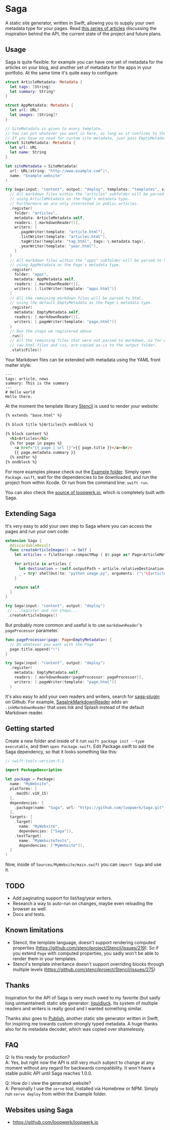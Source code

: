 # Saga

A static site generator, written in Swift, allowing you to supply your own metadata type for your pages. Read [this series of articles](https://www.loopwerk.io/articles/tag/saga/) discussing the inspiration behind the API, the current state of the project and future plans.


## Usage

Saga is quite flexible: for example you can have one set of metadata for the articles on your blog, and another set of metadata for the apps in your portfolio. At the same time it's quite easy to configure:

``` swift
struct ArticleMetadata: Metadata {
  let tags: [String]
  let summary: String?
}

struct AppMetadata: Metadata {
  let url: URL?
  let images: [String]?
}

// SiteMetadata is given to every template.
// You can put whatever you want in here, as long as it confirms to the Metadata protocol.
// If you have no need for custom site metadata, just pass EmptyMetadata() to Saga, below.
struct SiteMetadata: Metadata {
  let url: URL
  let name: String
}

let siteMetadata = SiteMetadata(
  url: URL(string: "http://www.example.com")!,
  name: "Example website"
)

try Saga(input: "content", output: "deploy", templates: "templates", siteMetadata: siteMetadata)
  // All markdown files within the "articles" subfolder will be parsed to html,
  // using ArticleMetadata as the Page's metadata type.
  // Furthermore we are only interested in public articles.
  .register(
    folder: "articles",
    metadata: ArticleMetadata.self,
    readers: [.markdownReader()],
    writers: [
      .pageWriter(template: "article.html"),
      .listWriter(template: "articles.html"),
      .tagWriter(template: "tag.html", tags: \.metadata.tags),
      .yearWriter(template: "year.html"),
    ]
  )
  // All markdown files within the "apps" subfolder will be parsed to html,
  // using AppMetadata as the Page's metadata type.
  .register(
    folder: "apps",
    metadata: AppMetadata.self,
    readers: [.markdownReader()],
    writers: [.listWriter(template: "apps.html")]
  )
  // All the remaining markdown files will be parsed to html,
  // using the default EmptyMetadata as the Page's metadata type.
  .register(
    metadata: EmptyMetadata.self,
    readers: [.markdownReader()],
    writers: [.pageWriter(template: "page.html")]
  )
  // Run the steps we registered above
  .run()
  // All the remaining files that were not parsed to markdown, so for example images,
  // raw html files and css, are copied as-is to the output folder.
  .staticFiles()
```

Your Markdown files can be extended with metadata using the YAML front matter style:

```
---
tags: article, news
summary: This is the summary
---
# Hello world
Hello there.
```

At the moment the template library [Stencil](https://github.com/stencilproject/Stencil) is used to render your website:

``` html
{% extends "base.html" %}

{% block title %}Articles{% endblock %}

{% block content %}
  <h1>Articles</h1>
  {% for page in pages %}
    <a href="{{ page | url }}">{{ page.title }}</a><br/>
    {{ page.metadata.summary }}
  {% endfor %}
{% endblock %}
```

For more examples please check out the [Example folder](https://github.com/loopwerk/Saga/blob/main/Example/Sources/Example/main.swift). Simply open `Package.swift`, wait for the dependencies to be downloaded, and run the project from within Xcode. Or run from the command line: `swift run`.

You can also check the [source of loopwerk.io](https://github.com/loopwerk/loopwerk.io), which is completely built with Saga.

## Extending Saga

It's very easy to add your own step to Saga where you can access the pages and run your own code:

``` swift
extension Saga {
  @discardableResult
  func createArticleImages() -> Self {
    let articles = fileStorage.compactMap { $0.page as? Page<ArticleMetadata> }

    for article in articles {
      let destination = (self.outputPath + article.relativeDestination.parent()).string + ".png"
      _ = try? shellOut(to: "python image.py", arguments: ["\"\(article.title)\"", destination], at: (self.rootPath + "ImageGenerator").string)
    }

    return self
  }
}

try Saga(input: "content", output: "deploy")
 // ...register and run steps...
 .createArticleImages()
```

But probably more common and useful is to use `markdownReader`'s `pageProcessor` parameter.

``` swift
func pageProcessor(page: Page<EmptyMetadata>) {
  // Do whatever you want with the Page
  page.title.append("!")
}

try Saga(input: "content", output: "deploy")
  .register(
    metadata: EmptyMetadata.self,
    readers: [.markdownReader(pageProcessor: pageProcessor)],
    writers: [.pageWriter(template: "page.html")]
  )
```

It's also easy to add your own readers and writers, search for [saga-plugin](https://github.com/topics/saga-plugin) on Github. For example, [SagaInkMarkdownReader](https://github.com/loopwerk/SagaInkMarkdownReader) adds an `.inkMarkdownReader` that uses Ink and Splash instead of the default Markdown reader.

## Getting started

Create a new folder and inside of it run `swift package init --type executable`, and then `open Package.swift`. Edit Package.swift to add the Saga dependency, so that it looks something like this:

``` swift
// swift-tools-version:5.2

import PackageDescription

let package = Package(
  name: "MyWebsite",
  platforms: [
    .macOS(.v10_15)
  ],
  dependencies: [
    .package(name: "Saga", url: "https://github.com/loopwerk/Saga.git", from: "0.13.0"),
  ],
  targets: [
    .target(
      name: "MyWebsite",
      dependencies: ["Saga"]),
    .testTarget(
      name: "MyWebsiteTests",
      dependencies: ["MyWebsite"]),
  ]
)
```

Now, inside of `Sources/MyWebsite/main.swift` you can `import Saga` and use it.


## TODO

- Add paginating support for list/tag/year writers.
- Research a way to auto-run on changes, maybe even reloading the browser as well.
- Docs and tests.


## Known limitations

- Stencil, the template language, doesn't support rendering computed properties (https://github.com/stencilproject/Stencil/issues/219). So if you extend `Page` with computed properties, you sadly won't be able to render them in your templates.
- Stencil's template inheritance doesn't support overriding blocks through multiple levels (https://github.com/stencilproject/Stencil/issues/275)


## Thanks

Inspiration for the API of Saga is very much owed to my favorite (but sadly long unmaintained) static site generator: [liquidluck](https://github.com/avelino/liquidluck). Its system of multiple readers and writers is really good and I wanted something similar.

Thanks also goes to [Publish](https://github.com/JohnSundell/Publish), another static site generator written in Swift, for inspiring me towards custom strongly typed metadata. A huge thanks also for its metadata decoder, which was copied over shamelessly.


## FAQ

Q: Is this ready for production?  
A: Yes, but right now the API is still very much subject to change at any moment without any regard for backwards compatibility. It won't have a stable public API until Saga reaches 1.0.0.

Q: How do I view the generated website?  
A: Personally I use the `serve` tool, installed via Homebrew or NPM. Simply run `serve deploy` from within the Example folder.


## Websites using Saga

- https://github.com/loopwerk/loopwerk.io